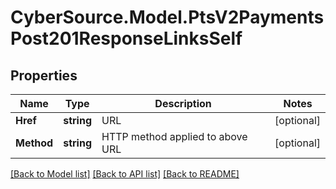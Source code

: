 # CyberSource.Model.PtsV2PaymentsPost201ResponseLinksSelf
## Properties

Name | Type | Description | Notes
------------ | ------------- | ------------- | -------------
**Href** | **string** | URL | [optional] 
**Method** | **string** | HTTP method applied to above URL | [optional] 

[[Back to Model list]](../README.md#documentation-for-models) [[Back to API list]](../README.md#documentation-for-api-endpoints) [[Back to README]](../README.md)


